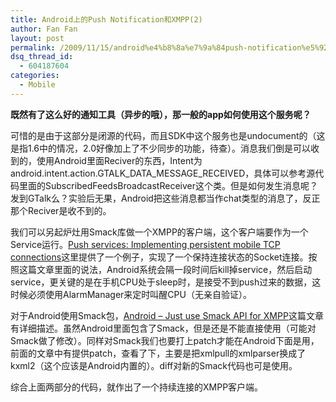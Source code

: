 ```yaml
---
title: Android上的Push Notification和XMPP(2)
author: Fan Fan
layout: post
permalink: /2009/11/15/android%e4%b8%8a%e7%9a%84push-notification%e5%92%8cxmpp2/
dsq_thread_id:
  - 604187604
categories:
  - Mobile
---
```

**既然有了这么好的通知工具（异步的哦），那一般的app如何使用这个服务呢？**

可惜的是由于这部分是闭源的代码，而且SDK中这个服务也是undocument的（这是指1.6中的情况，2.0好像加上了不少同步的功能，待查）。消息我们倒是可以收到的，使用Android里面Reciver的东西，Intent为android.intent.action.GTALK\_DATA\_MESSAGE_RECEIVED，具体可以参考源代码里面的SubscribedFeedsBroadcastReceiver这个类。但是如何发生消息呢？发到GTalk么？实验后无果，Android把这些消息都当作chat类型的消息了，反正那个Reciver是收不到的。

我们可以另起炉灶用Smack库做一个XMPP的客户端，这个客户端要作为一个Service运行。<a href="http://devtcg.blogspot.com/2009/01/push-services-implementing-persistent.html" target="_blank">Push services: Implementing persistent mobile TCP connections</a>这里提供了一个例子，实现了一个保持连接状态的Socket连接。按照这篇文章里面的说法，Android系统会隔一段时间后kill掉service，然后启动service，更关键的是在手机CPU处于sleep时，是接受不到push过来的数据，这时候必须使用AlarmManager来定时叫醒CPU（无亲自验证）。

对于Android使用Smack包，<a href="http://davanum.wordpress.com/2007/12/31/android-just-use-smack-api-for-xmpp/" target="_blank">Android – Just use Smack API for XMPP</a>这篇文章有详细描述。虽然Android里面包含了Smack，但是还是不能直接使用（可能对Smack做了修改）。同样对Smack我们也要打上patch才能在Android下面是用，前面的文章中有提供patch，查看了下，主要是把xmlpull的xmlparser换成了kxml2（这个应该是Android内置的）。diff对新的Smack代码也可是使用。

综合上面两部分的代码，就作出了一个持续连接的XMPP客户端。